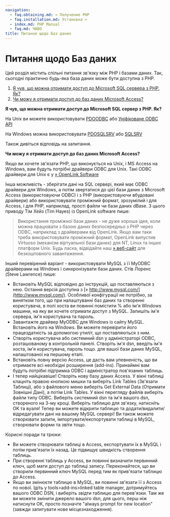 ```yaml
---
navigation:
  - faq.obtaining.md: « Получение PHP
  - faq.installation.md: Установка »
  - index.md: PHP Manual
  - faq.md: ЧАВО
title: Питання щодо Баз даних
---
```

# Питання щодо Баз даних

Цей розділ містить спільні питання зв'язку між PHP і базами даних. Так, сьогодні практично будь-яка база даних може бути доступна з PHP.

1.  [Я чув, що можна отримати доступ до Microsoft SQL сервера з PHP. Як?](#faq.databases.mssql)
2.  [Чи можу я отримати доступ до баз даних Microsoft Access?](#faq.databases.access)

**Я чув, що можна отримати доступ до Microsoft SQL сервер з PHP. Як?**

На Unix ви можете використовувати [PDOODBC](ref.pdo-odbc.md) або [Уніфіковане ODBC API](book.uodbc.md)

На Windows можна використовувати [PDOSQLSRV](ref.pdo-sqlsrv.md) або [SQLSRV](book.sqlsrv.md)

Також дивіться відповідь на запитання.

**Чи можу я отримати доступ до баз даних Microsoft Access?**

Якщо ви хочете зв'язати PHP, що виконується на Unix, і MS Access на Windows, вам будуть потрібні драйвери ODBC для Unix. Такі ODBC драйвери для Unix є у [» OpenLink Software](http://www.openlinksw.com/)

Інша можливість - зберігати дані на SQL сервері, який має ODBC драйвери для Windows, а потім звертатися до цієї бази даних з Microsoft Access (використовуючи ODBC) і з PHP (використовуючи вбудовані драйвери) або використовувати проміжний формат, зрозумілий і для Access, і для PHP, наприклад, прості файли чи бази даних dBase. З цього приводу Тім Хейз (Tim Hayes) із OpenLink software пише:

> Використання проміжної бази даних - не дуже хороша ідея, коли можна працювати з базою даних безпосередньо з PHP через ODBC, наприклад з драйверами від OpenLink. Якщо вам таки треба використовувати проміжний формат, OpenLink випустив Virtuoso (механізм віртуальної бази даних) для NT, Linux та інших платформ Unix. Будь ласка, відвідайте наш [» веб-сайт](http://www.openlinksw.com/) для безкоштовного завантаження.

Інший перевірений варіант - використовувати MySQL з її MyODBC драйверами на Windows і синхронізувати бази даних. Стів Лоренс (Steve Lawrence) пише:

-   Встановіть MySQL відповідно до інструкцій, що поставляються з нею. Остання версія доступна з [» http://www.mysql.com/](http://www.mysql.com/). Особливої ​​конфігурації не потрібно, за винятком того, що при налаштуванні баз даних та створенні користувача, в полі хоста ви повинні помістити % або ім'я Windows машини, на яку ви хочете отримати доступ з MySQL. Запишіть ім'я сервера, ім'я користувача та пароль.
-   Завантажте драйвер MyODBC для Windows із сайту MySQL. Встановіть його на Windows. Ви можете перевірити його працездатність за допомогою утиліт, що поставляються з ним.
-   Створіть користувача або системний dsn у адміністраторі ODBC, розташованому в контрольній панелі. Створіть ім'я dsn, введіть ім'я хоста, ім'я користувача, пароль тощо. для вашої бази даних MySQL, налаштованої на першому етапі.
-   Встановіть повну версію Access, це дасть вам упевненість, що ви отримаєте всі необхідні розширення (add-ins). Принаймні вам будуть потрібні підтримка ODBC і адміністратор пов'язаних таблиць.
-   І тепер найцікавіше! Створіть нову базу даних Access. У вікні таблиці клацніть правою кнопкою мишки та виберіть Link Tables (Зв'язати Таблиці), або з файлового меню виберіть Get External Data (Отримати Зовнішні Дані), а потім Link Tables. У вікні перегляду файлів виберіть файли типу ODBC. Виберіть системний dsn та ім'я вашого dsn, створеного на 3-му кроці. Виберіть таблицю для зв'язку, натисніть OK та вуаля! Тепер ви можете відкрити таблицю та додати/видалити/відредагувати дані на вашому MySQL сервері! Ви також можете створювати запити, імпортувати/експортувати таблиці в MySQL, створювати форми та звіти тощо.

Корисні поради та трюки:

-   Ви можете створювати таблиці в Access, експортувати їх в MySQL і потім прив'язати їх назад. Це підвищує швидкість створення таблиць.
-   При створенні таблиць у Access, ви повинні визначити первинний ключ, щоб мати доступ до таблиці запису. Переконайтеся, що ви створили первинний ключ MySQL перед тим як прив'язати таблицю до Access.
-   Якщо ви змінюєте таблицю в MySQL, ви повинні зв'язати її з Access по нової. Ідіть у tools>add-ins>linked table manager, дотримуйтесь вашого ODBC DSN, і виберіть звідти таблицю для перев'язки. Там же ви можете змінити джерело вашого dsn, для цього, перш ніж натиснути OK, просто позначте "always prompt for new location" (завжди запитувати нове місцезнаходження).
